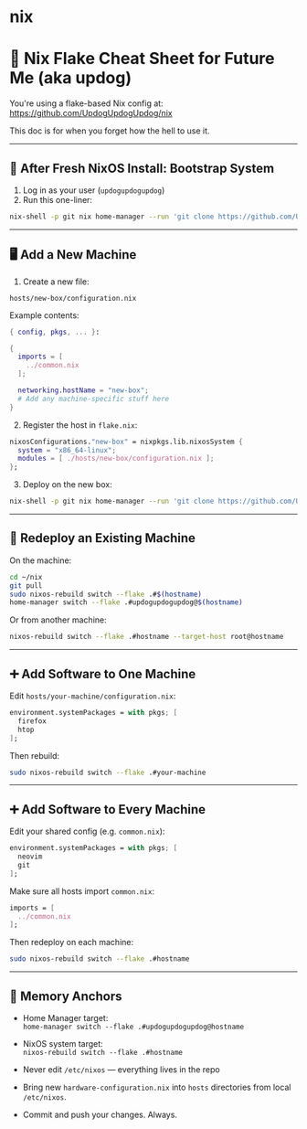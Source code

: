 # nix


# 🧠 Nix Flake Cheat Sheet for Future Me (aka updog)

You're using a flake-based Nix config at:  
https://github.com/UpdogUpdogUpdog/nix

This doc is for when you forget how the hell to use it.

---

## 🧼 After Fresh NixOS Install: Bootstrap System

1. Log in as your user (`updogupdogupdog`)
2. Run this one-liner:

```bash
nix-shell -p git nix home-manager --run 'git clone https://github.com/UpdogUpdogUpdog/nix ~/nix && cd ~/nix && nixos-rebuild switch --flake .#$(hostname) && home-manager switch --flake .#updogupdogupdog@$(hostname)'
```

---

## 🖥️ Add a New Machine

1. Create a new file:

`hosts/new-box/configuration.nix`

Example contents:

```nix
{ config, pkgs, ... }:

{
  imports = [
    ../common.nix
  ];

  networking.hostName = "new-box";
  # Add any machine-specific stuff here
}
```

2. Register the host in `flake.nix`:

```nix
nixosConfigurations."new-box" = nixpkgs.lib.nixosSystem {
  system = "x86_64-linux";
  modules = [ ./hosts/new-box/configuration.nix ];
};
```

3. Deploy on the new box:

```bash
nix-shell -p git nix home-manager --run 'git clone https://github.com/UpdogUpdogUpdog/nix ~/nix && cd ~/nix && nixos-rebuild switch --flake .#new-box && home-manager switch --flake .#updogupdogupdog@new-box'
```

---

## 🔁 Redeploy an Existing Machine

On the machine:

```bash
cd ~/nix
git pull
sudo nixos-rebuild switch --flake .#$(hostname)
home-manager switch --flake .#updogupdogupdog@$(hostname)
```

Or from another machine:

```bash
nixos-rebuild switch --flake .#hostname --target-host root@hostname
```

---

## ➕ Add Software to One Machine

Edit `hosts/your-machine/configuration.nix`:

```nix
environment.systemPackages = with pkgs; [
  firefox
  htop
];
```

Then rebuild:

```bash
sudo nixos-rebuild switch --flake .#your-machine
```

---

## ➕ Add Software to Every Machine

Edit your shared config (e.g. `common.nix`):

```nix
environment.systemPackages = with pkgs; [
  neovim
  git
];
```

Make sure all hosts import `common.nix`:

```nix
imports = [
  ../common.nix
];
```

Then redeploy on each machine:

```bash
sudo nixos-rebuild switch --flake .#hostname
```

---

## 🧠 Memory Anchors

- Home Manager target:  
  `home-manager switch --flake .#updogupdogupdog@hostname`

- NixOS system target:  
  `nixos-rebuild switch --flake .#hostname`

- Never edit `/etc/nixos` — everything lives in the repo  
- Bring new `hardware-configuration.nix` into `hosts` directories from local `/etc/nixos`. 
- Commit and push your changes. Always.
